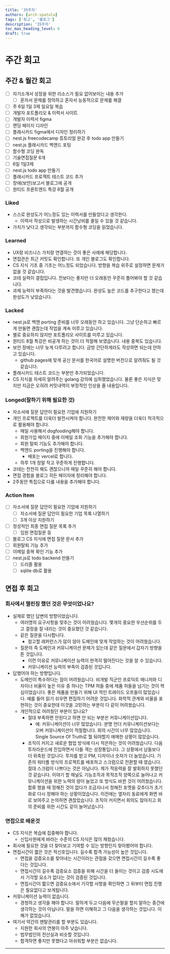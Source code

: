 ```yaml
---
title: '35주차'
authors: [arch-spatula]
tags: ['회고', '블로그']
description: '35주차'
toc_max_heading_level: 6
draft: true
---
```


# 주간 회고

<!--truncate-->

## 주간 & 월간 회고

- [ ] 자기소개서 성장을 위한 리소스가 필요 없어보이는 내용 추가
  - [ ] 혼자서 문제를 정의하고 혼자서 능동적으로 문제를 해결
- [ ] 주 6일 1일 3제 일요일 복습
- [ ] 개발자 포트폴리오 & 이력서 사이트
- [ ] 개발자 이력서 figma
- [ ] 랜딩 페이지 디자인
- [ ] 플래시카드 figma에서 디자인 정리하기
- [ ] nest.js freecodecamp 튜토리얼 완강 후 todo app 만들기
- [ ] nest.js 플래시카드 백엔드 포팅
- [ ] 함수형 코딩 완독
- [ ] 기술면접질문 6개
- [ ] 6일 1일3제
- [ ] nest.js todo app 만들기
- [ ] 플래시카드 프로젝트 테스트 코드 추가
- [ ] 장애(보안)보고서 블로그에 공개
- [ ] 원티드 프론트엔드 특강 8월 공개

### Liked

- 스스로 완성도가 어느정도 있는 이력서를 만들었다고 생각한다.
  - 이력서 작성으로 발생하는 시간낭비를 줄일 수 있을 것 같습니다.
- 가치가 낮다고 생각되는 부분까지 함수형 코딩을 읽었습니다.

### Learned

- UX랑 비즈니스 가치랑 연결하는 것이 좋은 사례에 해당합니다.
- 면접관은 최근 커밋도 확인합니다. 또 개인 블로그도 확인합니다.
- CS 지식 기초 중 기초는 어느정도 되었습니다. 방향을 복습 위주로 설정하면 문제가 없을 것 같습니다.
- 코테 실력이 결핍입니다. 전보다는 좋지만 더 오래동안 꾸준히 풀어봐야 할 것 같습니다.
- 과제 능력이 부족하다는 것을 발견했습니다. 완성도 높은 코드를 추구한다고 했는데 완성도가 낮았습니다.

### Lacked

- nest.js로 백엔 porting 준비를 너무 오래동안 하고 있습니다. 그냥 단순하고 빠르게 만들면 괜찮는데 작업을 계속 미루고 있습니다.
- 별로 중요하지 않지만 포트폴리오 사이트를 미루고 있습니다.
- 원티드 8월 특강은 비공개 하는 것이 더 적절해 보였습니다. 내용 중복도 있습니다.
- 보안 장애는 너무 늦게 다루려고 합니다. 금방 간단하게라도 작성하면 되는데 안하고 있습니다.
  - github pages에 맞게 공신 문서를 한국어로 설명한 버전으로 알려줘도 될 것 같습니다.
- 플래시카드 테스트 코드는 부분만 추가되었습니다.
- CS 지식을 자세히 알려주는 golang 강의에 심취했었습니다. 물론 좋은 지식은 맞지만 지금은 오히려 커밋내역이 부정적인 인상을 줄 내용입니다.

### Longed(잘하기 위해 필요한 것)

- 자소서에 질문 답안이 필요한 기업에 지원하기
- 개인 프로젝트를 더욱더 발전시켜야 합니다. 완전한 제어와 재량을 더욱더 적극적으로 활용해야 합니다.
  - 매일 사용해서 dogfooding해야 합니다.
  - 회원가입 페이지 중에 이메일 조회 기능을 추가해야 합니다.
  - 회원 탈퇴 기능도 추가해야 합니다.
  - 백엔드 porting을 진행해야 합니다.
    - 배포는 vercel로 합니다.
  - 하루 1개 정말 작고 꾸준하게 진행합니다.
- 코테는 천천히 해도 괜찮으니까 매일 꾸준히 해야 합니다.
- 면접 경험을 블로그 히든 페이지에 정리해야 합니다.
- 2주동안 특집으로 다룰 내용을 추가해야 합니다.

### Action Item

- [ ] 자소서에 질문 답안이 필요한 기업에 지원하기
  - [ ] 자소서에 질문 답안이 필요한 기업 목록 나열하기
  - [ ] 3개 이상 지원하기
- [ ] 정성적인 최종 면접 질문 목록 추가
  - [ ] 임원 면접질문 등
- [ ] 블로그 CS 지식에 면접 질문 문서 추가
- [ ] 회원탈퇴 기능 추가
- [ ] 이메일 중복 확인 기능 추가
- [ ] nest.js로 todo backend 만들기
  - [ ] 드리즐 활용
  - [ ] sqlite db로 활용

## 면접 후 회고

### 회사에서 챌린징 했던 것은 무엇이었나요?

- 실제로 했던 답변의 방향이었습니다.
  - 여러명의 요구사항을 맞추는 것이 어려웠습니다. 몇개의 중요한 우선순위를 두고 결정을 잘 내리는 것이 중요했던 것 같습니다.
  - 같은 질문을 다시합니다.
    - 참고할 래퍼런스가 많이 않아 도메인에 맞게 작업하는 것이 어려웠습니다.
  - 질문의 즉 도메인과 커뮤니케이션 문제가 있는데 같은 질문에서 갑자기 방향을 튼 것입니다.
    - 이런 이유로 커뮤니케이션 능력이 현격히 떨어진다는 것을 알 수 있습니다.
    - 커뮤니케이션 능력의 부족이 검증된 것입니다.
- 답했어야 하는 방향입니다.
  - 도메인이 특수하다는 점이 어려웠습니다. 비개발 직군인 프로덕트 매니저와 디자이너 비율이 높은 이유 중 하나는 TPM 허들 중에 제품 허들을 넘기는 것이 핵심이었습니다. 좋은 제품을 만들기 위해 UI 적인 트레이드 오프들이 많았습니다. 예를 들어 읽기 쉬우면 편집하기 어려운 것입니다. 화학적 관계와 비율을 표현하는 것이 중요한데 이것을 고민하는 부분이 다 같이 어려웠습니다.
  - 개인적으로 어려웠던 부분이 있나요?
    - 절대 부족하면 안된다고 하면 안 되는 부분은 커뮤니케이션입니다.
      - 예: 커뮤니케이션이 너무 많았습니다. 분명 언더 커뮤니케이션보다는 오버 커뮤니케이션이 적절합니다. 회의 시간이 너무 많았습니다. Single Source Of Truth로 뭘 둬야할지 애매한 상황이 많았습니다.
    - 조직이 커지고 새로운 협업 방식에 다시 적은하는 것이 어려웠습니다. 다음 투자라운드에 진입하면서 다들 격는 성장통입니다. 그 상황에서 남들보다 더 위축된 것입니다. 투자를 받고 PM, 디자이너 숫자가 더 늘었습니다. 기존의 워터폴 방식의 프로젝트를 배포하고 스크럼으로 전환할 때 였습니다. 절대 스크럼이 나쁘다는 것은 아닙니다. 제가 적응력을 잘 발휘하지 못했던 것 같습니다. 이야기 할 채널도 기능조직과 목적조직 양쪽으로 늘어나고 커뮤니케이션을 위한 노력의 량이 늘었고 또 방식도 바뀐 것이 어려웠습니다. 합류 했을 때 정해진 것이 없다가 조금지나서 정해진 포멧을 갖추다가 초기화로 다시 정해야 하는 상황이었습니다. 이전에는 옆자리 동료에게 화면 바로 보여주고 논의하면 괜찮았습니다. 조직이 커지면서 회의도 많아지고 회의 준비를 위한 시간도 같이 늘어났습니다.

### 면접으로 배운것

- CS 지식은 복습에 집중해야 합니다.
  - 신입사원에게 바라는 수준의 CS 지식은 많이 채웠습니다.
- 회사에 필요한 것을 더 찾아보고 기여할 수 있는 방향인지 찾아봤어야 합니다.
- 면접시간이 짧은 것은 적신호입니다. 길수록 합격 가능성이 높은 것입니다.
  - 면접을 검증요소를 찾아내는 시간이라는 관점을 갖으면 면접시간이 길수록 좋다는 것입니다.
  - 면접시간이 길수록 검증요소 검증을 위해 시간을 더 들이는 것이고 검증 시도에서 기각할 요소가 없다는 것이 검증된 것입니다.
  - 면접시간이 짧으면 검증요소에서 기각할 사항을 확인하면 그 뒤부터 면접 진행은 필요없다고 보게됩니다.
- 커뮤니케이션 능력이 없습니다.
  - 경청하고 생각을 해야 합니다. 말하게 두고 다음에 무슨말을 할지 말하는 중간에 생각하는 것이 아닙니다. 말을 하면 이해하고 그 다음을 생각하는 것입니다. 이해가 없었습니다.
- 여기서 약간의 멘탈관리를 할 부분도 있습니다.
  - 지원한 회사의 연봉이 아주 낮습니다.
  - 법무법인의 전산실과 비슷할 것입니다.
  - 합격하면 좋지만 못했다고 아쉬워할 부분은 없습니다.

---
